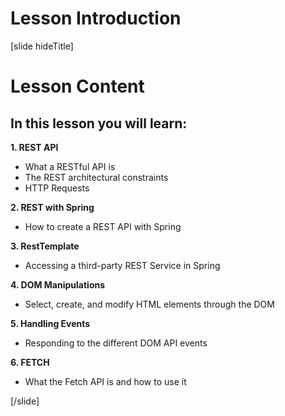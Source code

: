 # Lesson Introduction

[slide hideTitle]

# Lesson Content

## In this lesson you will learn:

**1. REST API**

- What a RESTful API is
- The REST architectural constraints
- HTTP Requests

**2. REST with Spring**

- How to create a REST API with Spring

**3. RestTemplate**

- Accessing a third-party REST Service in Spring

**4. DOM Manipulations**

- Select, create, and modify HTML elements through the DOM

**5. Handling Events**

- Responding to the different DOM API events
  
**6. FETCH**

- What the Fetch API is and how to use it

[/slide]